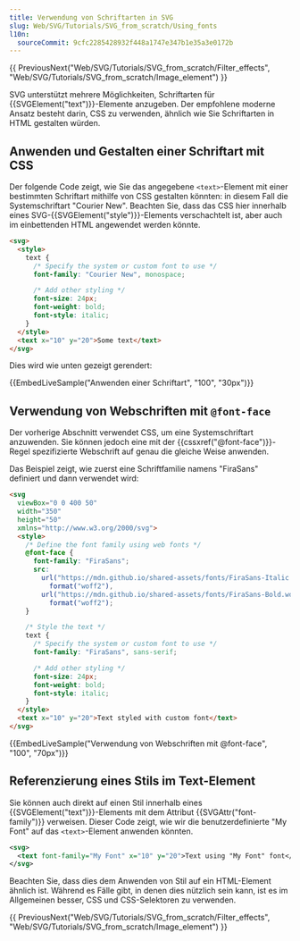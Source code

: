 ```yaml
---
title: Verwendung von Schriftarten in SVG
slug: Web/SVG/Tutorials/SVG_from_scratch/Using_fonts
l10n:
  sourceCommit: 9cfc2285428932f448a1747e347b1e35a3e0172b
---
```


{{ PreviousNext("Web/SVG/Tutorials/SVG_from_scratch/Filter_effects", "Web/SVG/Tutorials/SVG_from_scratch/Image_element") }}

SVG unterstützt mehrere Möglichkeiten, Schriftarten für {{SVGElement("text")}}-Elemente anzugeben.
Der empfohlene moderne Ansatz besteht darin, CSS zu verwenden, ähnlich wie Sie Schriftarten in HTML gestalten würden.

## Anwenden und Gestalten einer Schriftart mit CSS

Der folgende Code zeigt, wie Sie das angegebene `<text>`-Element mit einer bestimmten Schriftart mithilfe von CSS gestalten könnten: in diesem Fall die Systemschriftart "Courier New".
Beachten Sie, dass das CSS hier innerhalb eines SVG-{{SVGElement("style")}}-Elements verschachtelt ist, aber auch im einbettenden HTML angewendet werden könnte.

```html
<svg>
  <style>
    text {
      /* Specify the system or custom font to use */
      font-family: "Courier New", monospace;

      /* Add other styling */
      font-size: 24px;
      font-weight: bold;
      font-style: italic;
    }
  </style>
  <text x="10" y="20">Some text</text>
</svg>
```

Dies wird wie unten gezeigt gerendert:

{{EmbedLiveSample("Anwenden einer Schriftart", "100", "30px")}}

## Verwendung von Webschriften mit `@font-face`

Der vorherige Abschnitt verwendet CSS, um eine Systemschriftart anzuwenden. Sie können jedoch eine mit der {{cssxref("@font-face")}}-Regel spezifizierte Webschrift auf genau die gleiche Weise anwenden.

Das Beispiel zeigt, wie zuerst eine Schriftfamilie namens "FiraSans" definiert und dann verwendet wird:

```html
<svg
  viewBox="0 0 400 50"
  width="350"
  height="50"
  xmlns="http://www.w3.org/2000/svg">
  <style>
    /* Define the font family using web fonts */
    @font-face {
      font-family: "FiraSans";
      src:
        url("https://mdn.github.io/shared-assets/fonts/FiraSans-Italic.woff2")
          format("woff2"),
        url("https://mdn.github.io/shared-assets/fonts/FiraSans-Bold.woff2")
          format("woff2");
    }

    /* Style the text */
    text {
      /* Specify the system or custom font to use */
      font-family: "FiraSans", sans-serif;

      /* Add other styling */
      font-size: 24px;
      font-weight: bold;
      font-style: italic;
    }
  </style>
  <text x="10" y="20">Text styled with custom font</text>
</svg>
```

{{EmbedLiveSample("Verwendung von Webschriften mit @font-face", "100", "70px")}}

## Referenzierung eines Stils im Text-Element

Sie können auch direkt auf einen Stil innerhalb eines {{SVGElement("text")}}-Elements mit dem Attribut {{SVGAttr("font-family")}} verweisen.
Dieser Code zeigt, wie wir die benutzerdefinierte "My Font" auf das `<text>`-Element anwenden könnten.

```svg
<svg>
  <text font-family="My Font" x="10" y="20">Text using "My Font" font</text>
</svg>
```

Beachten Sie, dass dies dem Anwenden von Stil auf ein HTML-Element ähnlich ist.
Während es Fälle gibt, in denen dies nützlich sein kann, ist es im Allgemeinen besser, CSS und CSS-Selektoren zu verwenden.

{{ PreviousNext("Web/SVG/Tutorials/SVG_from_scratch/Filter_effects", "Web/SVG/Tutorials/SVG_from_scratch/Image_element") }}

